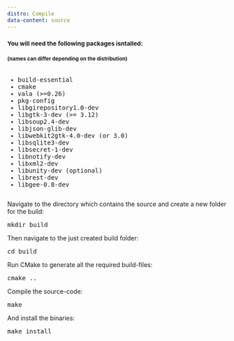```yaml
---
distro: Compile
data-content: source
---
```

<h3><small>You will need the following packages isntalled:</small></h3>
<h4><small>(names can differ depending on the distribution)</small></h4>
<pre><ul><li>build-essential</li><li>cmake</li><li>vala (>=0.26)</li><li>pkg-config</li><li>libgirepository1.0-dev</li><li>libgtk-3-dev (>= 3.12)</li><li>libsoup2.4-dev</li><li>libjson-glib-dev</li><li>libwebkit2gtk-4.0-dev (or 3.0)</li><li>libsqlite3-dev</li><li>libsecret-1-dev</li><li>libnotify-dev</li><li>libxml2-dev</li><li>libunity-dev (optional)</li><li>librest-dev</li><li>libgee-0.8-dev</li></ul></pre>
Navigate to the directory which contains the source and create a new folder for the build:
<pre>mkdir build</pre>
Then navigate to the just created build folder:
<pre>cd build</pre>
Run CMake to generate all the required build-files:
<pre>cmake ..</pre>
Compile the source-code:
<pre>make</pre>
And install the binaries:
<pre>make install</pre>
